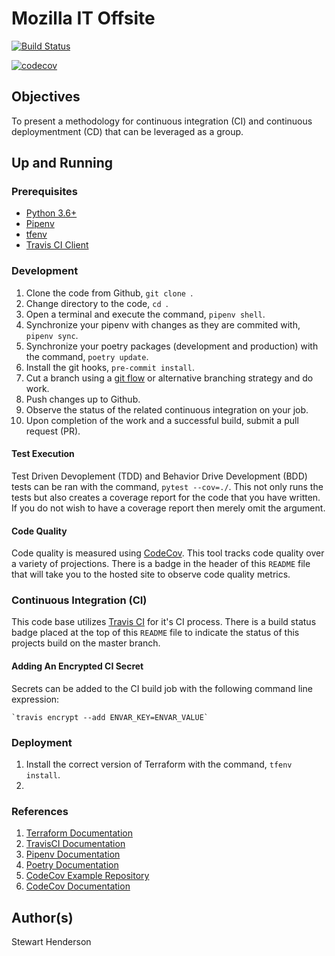 # Mozilla IT Offsite

[![Build Status](https://travis-ci.org/mozilla-it/it-demo.svg?branch=master)](https://travis-ci.org/mozilla-it/it-demo)

[![codecov](https://codecov.io/gh/mozilla-it/it-demo/branch/master/graph/badge.svg)](https://codecov.io/gh/mozilla-it/it-demo)

## Objectives

To present a methodology for continuous integration (CI) and continuous deploymentment (CD) that can be leveraged
as a group.

## Up and Running

### Prerequisites

* [Python 3.6+](https://www.python.org/downloads/release/python-360/)
* [Pipenv](https://docs.pipenv.org/en/latest/)
* [tfenv](https://github.com/tfutils/tfenv)
* [Travis CI Client](https://github.com/travis-ci/travis.rb)

### Development

1. Clone the code from Github, `git clone `.
2. Change directory to the code, `cd `.
3. Open a terminal and execute the command, `pipenv shell`.
4. Synchronize your pipenv with changes as they are commited with, `pipenv sync`.
5. Synchronize your poetry packages (development and production) with the command, `poetry update`.
6. Install the git hooks, `pre-commit install`.
7. Cut a branch using a [git flow](https://nvie.com/posts/a-successful-git-branching-model/) or alternative branching strategy and do work.
8. Push changes up to Github.
9. Observe the status of the related continuous integration on your job.
10. Upon completion of the work and a successful build, submit a pull request (PR).

#### Test Execution

Test Driven Devoplement (TDD) and Behavior Drive Development (BDD) tests can be ran with the command, `pytest --cov=./`.  This not only runs the tests but also creates a coverage 
report for the code that you have written.  If you do not wish to have a coverage 
report then merely omit the argument.

#### Code Quality

Code quality is measured using [CodeCov](https://codecov.io/gh/mozilla-it/it-demo).  This tool tracks code quality over a variety of projections.  There is a badge in the header of this `README` file that will take you to the hosted site to observe code quality metrics.

### Continuous Integration (CI)

This code base utilizes [Travis CI](https://travis-ci.com/mozilla-it/it-demo) for it's CI process.  There is a build status badge placed at the top of this `README` file to indicate the status of this projects build on the master branch.

#### Adding An Encrypted CI Secret

Secrets can be added to the CI build job with the following command line expression:

    `travis encrypt --add ENVAR_KEY=ENVAR_VALUE`

### Deployment

1. Install the correct version of Terraform with the command, `tfenv install`.
2. 

### References

1. [Terraform Documentation](https://www.terraform.io/docs/index.html)
2. [TravisCI Documentation](https://docs.travis-ci.com/)
3. [Pipenv Documentation](https://docs.pipenv.org/en/latest/)
4. [Poetry Documentation](https://poetry.eustace.io/docs/)
5. [CodeCov Example Repository](https://github.com/codecov/example-python)
6. [CodeCov Documentation](https://docs.codecov.io/docs)

## Author(s)

Stewart Henderson
